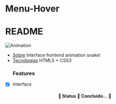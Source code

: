 # Menu-Hover
# README

![Animation](https://media.giphy.com/media/TYdZANq86lChWwVFoy/giphy.gif)

<!--ts-->
   * [Sobre](#Sobre)
     Interface frontend animation snake!
   * [Tecnologias](#tecnologias)
     HTML5 + CSS3 
     ### Features

- [x] Interface

<h4 align="center"> 
	🚧  Status 🚀 Concluido...  🚧
</h4>

